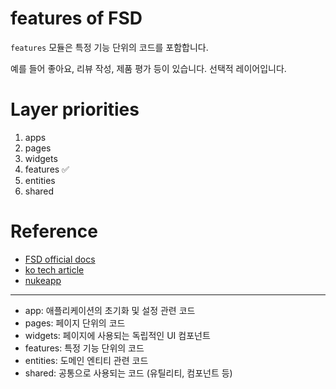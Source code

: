 # features of FSD

`features` 모듈은 특정 기능 단위의 코드를 포함합니다.

예를 들어 좋아요, 리뷰 작성, 제품 평가 등이 있습니다. 선택적 레이어입니다.

# Layer priorities

1. apps
2. pages
3. widgets
4. features ✅
5. entities
6. shared

# Reference

- [FSD official docs](https://feature-sliced.design/docs)
- [ko tech article](https://emewjin.github.io/feature-sliced-design/)
- [nukeapp](https://github.com/noveogroup-amorgunov/nukeapp)

---

- app: 애플리케이션의 초기화 및 설정 관련 코드
- pages: 페이지 단위의 코드
- widgets: 페이지에 사용되는 독립적인 UI 컴포넌트
- features: 특정 기능 단위의 코드
- entities: 도메인 엔티티 관련 코드
- shared: 공통으로 사용되는 코드 (유틸리티, 컴포넌트 등)
